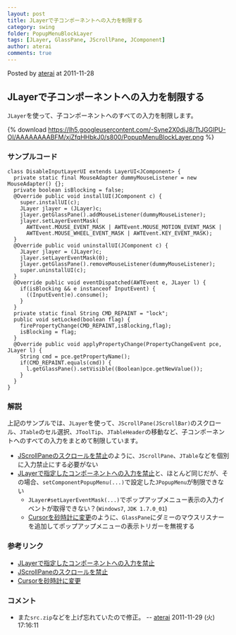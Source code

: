 ```yaml
---
layout: post
title: JLayerで子コンポーネントへの入力を制限する
category: swing
folder: PopupMenuBlockLayer
tags: [JLayer, GlassPane, JScrollPane, JComponent]
author: aterai
comments: true
---
```


Posted by [aterai](http://terai.xrea.jp/aterai.html) at 2011-11-28

## JLayerで子コンポーネントへの入力を制限する
`JLayer`を使って、子コンポーネントへのすべての入力を制限します。


{% download https://lh5.googleusercontent.com/-Svne2X0djJ8/TtJGGlPU-OI/AAAAAAAABFM/xjZfqHHbkJ0/s800/PopupMenuBlockLayer.png %}

### サンプルコード
<pre class="prettyprint"><code>class DisableInputLayerUI extends LayerUI&lt;JComponent&gt; {
  private static final MouseAdapter dummyMouseListener = new MouseAdapter() {};
  private boolean isBlocking = false;
  @Override public void installUI(JComponent c) {
    super.installUI(c);
    JLayer jlayer = (JLayer)c;
    jlayer.getGlassPane().addMouseListener(dummyMouseListener);
    jlayer.setLayerEventMask(
      AWTEvent.MOUSE_EVENT_MASK | AWTEvent.MOUSE_MOTION_EVENT_MASK |
      AWTEvent.MOUSE_WHEEL_EVENT_MASK | AWTEvent.KEY_EVENT_MASK);
  }
  @Override public void uninstallUI(JComponent c) {
    JLayer jlayer = (JLayer)c;
    jlayer.setLayerEventMask(0);
    jlayer.getGlassPane().removeMouseListener(dummyMouseListener);
    super.uninstallUI(c);
  }
  @Override public void eventDispatched(AWTEvent e, JLayer l) {
    if(isBlocking &amp;&amp; e instanceof InputEvent) {
      ((InputEvent)e).consume();
    }
  }
  private static final String CMD_REPAINT = "lock";
  public void setLocked(boolean flag) {
    firePropertyChange(CMD_REPAINT,isBlocking,flag);
    isBlocking = flag;
  }
  @Override public void applyPropertyChange(PropertyChangeEvent pce, JLayer l) {
    String cmd = pce.getPropertyName();
    if(CMD_REPAINT.equals(cmd)) {
      l.getGlassPane().setVisible((Boolean)pce.getNewValue());
    }
  }
}
</code></pre>

### 解説
上記のサンプルでは、`JLayer`を使って、`JScrollPane(JScrollBar)`のスクロール、`JTable`のセル選択、`JToolTip`、`JTableHeader`の移動など、子コンポーネントへのすべての入力をまとめて制限しています。

- [JScrollPaneのスクロールを禁止](http://terai.xrea.jp/Swing/DisableScrolling.html)のように、`JScrollPane`、`JTable`などを個別に入力禁止にする必要がない
- [JLayerで指定したコンポーネントへの入力を禁止](http://terai.xrea.jp/Swing/DisableInputLayer.html)と、ほとんど同じだが、その場合、`setComponentPopupMenu(...)`で設定した`JPopupMenu`が制限できない
    - `JLayer#setLayerEventMask(...)`でポップアップメニュー表示の入力イベントが取得できない？(`Windows7`, `JDK 1.7.0_01`)
    - [Cursorを砂時計に変更](http://terai.xrea.jp/Swing/WaitCursor.html)のように、`GlassPane`にダミーのマウスリスナーを追加してポップアップメニューの表示トリガーを無視する

<!-- dummy comment line for breaking list -->

### 参考リンク
- [JLayerで指定したコンポーネントへの入力を禁止](http://terai.xrea.jp/Swing/DisableInputLayer.html)
- [JScrollPaneのスクロールを禁止](http://terai.xrea.jp/Swing/DisableScrolling.html)
- [Cursorを砂時計に変更](http://terai.xrea.jp/Swing/WaitCursor.html)

<!-- dummy comment line for breaking list -->

### コメント
- また`src.zip`などを上げ忘れていたので修正。 -- [aterai](http://terai.xrea.jp/aterai.html) 2011-11-29 (火) 17:16:11

<!-- dummy comment line for breaking list -->

